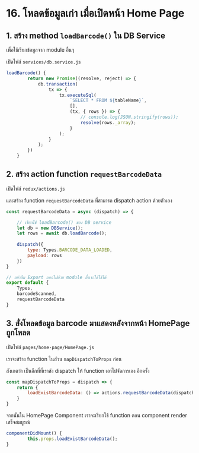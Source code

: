 
# 16. โหลดข้อมูลเก่า เมื่อเปิดหน้า Home Page

## 1. สร้าง method `loadBarcode()` ใน DB Service 

เพื่อใช้เรียกข้อมูลจาก module อื่นๆ 

เปิดไฟล์ `services/db.service.js`

```js
loadBarcode() {
        return new Promise((resolve, reject) => {
            db.transaction(
                tx => {
                    tx.executeSql(
                        `SELECT * FROM ${tableName}`,
                        [],
                        (tx, { rows }) => {
                            // console.log(JSON.stringify(rows));
                            resolve(rows._array);
                        }
                    );
                }
            );
        })
    }
```

## 2. สร้าง action function `requestBarcodeData` 


เปิดไฟล์ `redux/actions.js`

และสร้าง function `requestBarcodeData` ที่สามารถ dispatch action ด้วยตัวเอง

```js
const requestBarcodeData = async (dispatch) => {

    // เรียกใช้ loadBarcode() ของ DB service
    let db = new DBService();
    let rows = await db.loadBarcode();
    
    dispatch({
        type: Types.BARCODE_DATA_LOADED,
        payload: rows
    })
}

// อย่าลืม Export ออกไปด้วย module อื่นจะได้ใช้ได้ 
export default {
    Types,
    barcodeScanned,
    requestBarcodeData
}
```

## 3. สั่งโหลดข้อมูล barcode มาแสดงหลังจากหน้า HomePage ถูกโหลด

เปิดไฟล์ `pages/home-page/HomePage.js`

เราจะสร้าง function ในส่วน `mapDispatchToProps` ก่อน

สังเกตว่า เป็นอีกที่ที่เราส่ง dispatch ให้ function เอาไปจัดการเอง อีกครั้ง

```js
const mapDispatchToProps = dispatch => {
    return {
        loadExistBarcodeData: () => actions.requestBarcodeData(dispatch)
    }
}
```

จากนั้นใน HomePage Component เราจะเรียกใช้ function ตอน component render เสร็จสมบูรณ์ 

```js
componentDidMount() {
        this.props.loadExistBarcodeData();
}
```